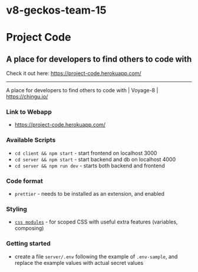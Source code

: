 # v8-geckos-team-15
# Project Code
## A place for developers to find others to code with

Check it out here: https://project-code.herokuapp.com/

---

A place for developers to find others to code with | Voyage-8 | https://chingu.io/

### Link to Webapp

- https://project-code.herokuapp.com/

### Available Scripts

- `cd client && npm start` - start frontend on localhost 3000
- `cd server && npm start` - start backend and db on localhost 4000
- `cd server && npm run dev` - starts both backend and frontend

### Code format

- `prettier` - needs to be installed as an extension, and enabled

### Styling

- [`css modules`](https://github.com/css-modules/css-modules) - for scoped CSS with useful extra features (variables, composing)

### Getting started

- create a file `server/.env` following the example of `.env-sample`, and replace the example values with actual secret values
